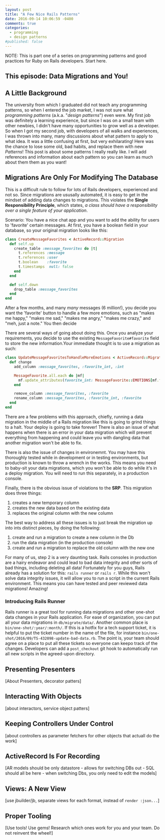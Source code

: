 ```yaml
---
layout: post
title: "A Few Nice Rails Patterns"
date: 2016-09-14 10:06:59 -0400
comments: true
categories:
  - programming
  - design patterns
#published: false
---
```


<div class='note'>
  NOTE: This is part one of a series on programming patterns and good practices for Ruby on Rails developers. Start here.
</div>

## This episode: Data Migrations and You!


## A Little Background

The university from which I graduated did not teach any programming patterns, so when I entered the job market, I was not sure what _programming patterns_ (a.k.a. "*design patterns*") even were. My first job was definitely a learning experience, but since I was on a small team with other newbies, I didn't have many opportunities to grow well as a developer. So when I got my second job, with developers of all walks and experiences, I was thrown into many, many discussions about what pattern to apply to what idea. It was a little confusing at first, but very exhilarating! Here was the chance to lose some old, bad habits, and replace them with new _Patterns_! This post is about some patterns I really really like. I will add references and information about each pattern so you can learn as much about them them as you want!

## Migrations Are Only For Modifying The Database

This is a difficult rule to follow for lots of Rails developers, experienced and not so. Since migrations are ususally automated, it is easy to get in the mindset of adding data changes to migrations. This violates the **Single Responsibility Principle**, which states, _a class should have a responsibility over a single feature of your application_.

<div class='note'>
Scenario: You have a nice chat app and you want to add the ability for users to 'favorite' certain messages. At first, you have a boolean field in your database, so your original migration looks like this:

```ruby
class CreateMessageFavorites < ActiveRecord::Migration
  def self.up
    create_table :message_favorites do |t|
      t.references :message
      t.references :user
      t.boolean    :favorite
      t.timestamps  null: false
    end
  end

  def self.down
    drop_table :message_favorites
  end
end
```
After a few months, and many _many_ messages (6 million!), you decide you want the 'favorite' button to handle a few more emotions, such as "makes me happy," "makes me sad," "makes me angry," "makes me crazy," and "meh, just a note." You then decide
</div>

There are several ways of going about doing this. Once you analyze your requirements, you decide to use the existing `MessageFavorite#favorite` field to store the new information.Your immediate thought is to use a migration as such:

```ruby
class UpdateMessageFavoritesToHandleMoreEmotions < ActiveRecord::Migration
  def change
    add_column :message_favorites, :favorite_int, :int

    MessageFavorite.all.each do |mf|
      mf.update_attributes(favorite_int: MessageFavorite::EMOTIONS[mf.favorite ? 1 : 0])
    end

    remove_column :message_favorites, :favorite
    rename_column :message_favorites, :favorite_int, :favorite
  end
end
```
There are a few problems with this approach, chiefly, running a data migration in the middle of a Rails migration like this is going to grind things to a halt. Your deploy is going to take forever! There is also an issue of what happens when there is an error in your data migration which will prevent everything from happening and could leave you with dangling data that another migration won't be able to fix.

There is also the issue of changes in environemnt. You may have this thoroughly tested while in development or in testing environments, but production is known to throw a wrench in the works. This means you need to baby-sit your data migrations, which you won't be able to do while it's in a deploy migration. You will need to run this separately, in a production console.

Finally, there is the obvious issue of violations to the **SRP**. This migration does three things:
1. creates a new temporary column
2. creates the new data based on the existing data
3. replaces the original column with the new column

The best way to address all these issues is to just break the migration up into ints distinct pieces, by doing the following:
1. create and run a migration to create a new column in the Db
2. run the data migration (in the production console)
3. create and run a migration to replace the old column with the new one

For many of us, step 2 is a very daunting task. Rails consoles in production are a hairy endeavor and could lead to bad data integrity and other sorts of bad things, including deleting all data! Fortunately for you guys, Rails already has a solution for this: `rails runner` or `rails r`. While this won't solve data integrity issues, it will allow you to run a script in the current Rails environment. This means you can have tested and peer reviewed data migrations! Amazing!

### Introducing Rails Runner
Rails runner is a great tool for running data migrations and other one-shot data changes in your Rails application. For ease of organization, you can put all your data migrations in `db/migrate/data/`. Another common place is `bin/one-shot/:year/:month/`. If this is a hotfix for a tech support ticket, it is helpful to put the ticket number in the name of the file, for instance `bin/one-shot/2016/09/TS-432098-update-bad-data.rb`. The point is, your team should agree on a place to put all these tickets so everyone can keepo track of the changes. Developers can add a `post_checkout` git hook to automatically run all new scripts in the agreed-upon directory.


## Presenting Presenters
[About Presenters, decorator patters]

## Interacting With Objects
[about interactors, service object patters]

## Keeping Controllers Under Control
[about controllers as parameter fetchers for other objects that actuall do the work]

## ActiveRecord Is For Recording
[AR models should be only datastore - allows for switching DBs out - SQL should all be here - when switching Dbs, you only need to edit the models]

## Views: A New View
[use jbuilder/jb, separate views for each format, instead of `render :json...`]

## Proper Tooling
[Use tools! Use gems! Research which ones work for you and your team. Do not reinvent the wheel!]
